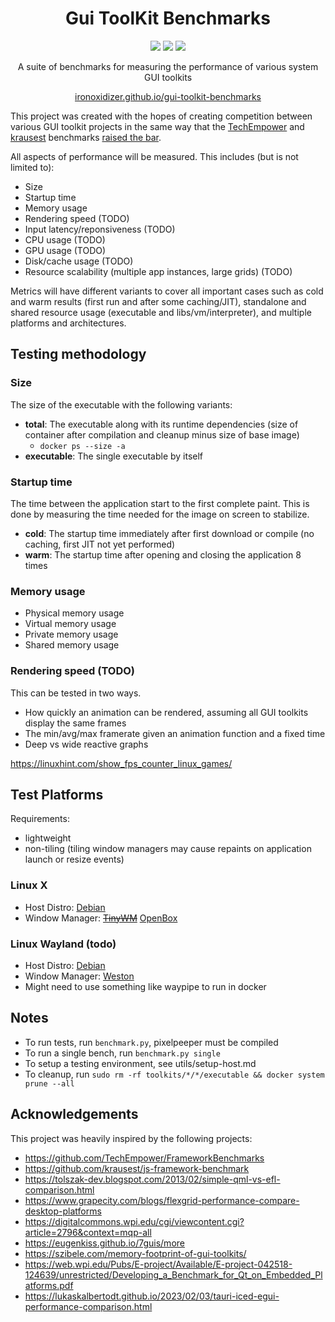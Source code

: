 <h1 align="center">Gui ToolKit Benchmarks</h1>
<p align="center">
<img src="https://img.shields.io/github/stars/IronOxidizer/gui-toolkit-benchmarks">
<img src="https://img.shields.io/github/actions/workflow/status/IronOxidizer/gui-toolkit-benchmarks/main.yml">
<img src="https://img.shields.io/github/issues/IronOxidizer/gui-toolkit-benchmarks">
</p>
<p align="center">A suite of benchmarks for measuring the performance of various system GUI toolkits</p>
<p  align="center"><a href="https://ironoxidizer.github.io/gui-toolkit-benchmarks">ironoxidizer.github.io/gui-toolkit-benchmarks</a></p>

This project was created with the hopes of creating competition between various GUI toolkit projects in the same way that the [TechEmpower](https://github.com/TechEmpower/FrameworkBenchmarks) and [krausest](https://github.com/krausest/js-framework-benchmark) benchmarks [raised the bar](https://en.wikipedia.org/wiki/Wirth%27s_law).

All aspects of performance will be measured. This includes (but is not limited to):

- Size
- Startup time
- Memory usage
- Rendering speed (TODO)
- Input latency/reponsiveness (TODO)
- CPU usage (TODO)
- GPU usage (TODO)
- Disk/cache usage (TODO)
- Resource scalability (multiple app instances, large grids) (TODO)

Metrics will have different variants to cover all important cases such as cold and warm results (first run and after some caching/JIT), standalone and shared resource usage (executable and libs/vm/interpreter), and multiple platforms and architectures.

## Testing methodology

### Size

The size of the executable with the following variants:

- **total**: The executable along with its runtime dependencies (size of container after compilation and cleanup minus size of base image)
    - `docker ps --size -a`
- **executable**: The single executable by itself

### Startup time

The time between the application start to the first complete paint. This is done by measuring the time needed for the image on screen to stabilize.

- **cold**: The startup time immediately after first download or compile (no caching, first JIT not yet performed)
- **warm**: The startup time after opening and closing the application 8 times

### Memory usage

- Physical memory usage
- Virtual memory usage
- Private memory usage
- Shared memory usage

### Rendering speed (TODO)

This can be tested in two ways.

- How quickly an animation can be rendered, assuming all GUI toolkits display the same frames
- The min/avg/max framerate given an animation function and a fixed time
- Deep vs wide reactive graphs

https://linuxhint.com/show_fps_counter_linux_games/

## Test Platforms

Requirements:

- lightweight
- non-tiling (tiling window managers may cause repaints on application launch or resize events)

### Linux X

- Host Distro: [Debian](https://www.debian.org/CD/netinst/)
- Window Manager: ~~[TinyWM](http://incise.org/tinywm.html)~~ [OpenBox](http://openbox.org)

### Linux Wayland (todo)

- Host Distro: [Debian](https://www.debian.org/CD/netinst/)
- Window Manager: [Weston](https://github.com/wayland-project/weston)
- Might need to use something like waypipe to run in docker

## Notes

- To run tests, run `benchmark.py`, pixelpeeper must be compiled
- To run a single bench, run `benchmark.py single`
- To setup a testing environment, see utils/setup-host.md
- To cleanup, run `sudo rm -rf toolkits/*/*/executable && docker system prune --all`

## Acknowledgements

This project was heavily inspired by the following projects:

- https://github.com/TechEmpower/FrameworkBenchmarks
- https://github.com/krausest/js-framework-benchmark
- https://tolszak-dev.blogspot.com/2013/02/simple-qml-vs-efl-comparison.html
- https://www.grapecity.com/blogs/flexgrid-performance-compare-desktop-platforms
- https://digitalcommons.wpi.edu/cgi/viewcontent.cgi?article=2796&context=mqp-all
- https://eugenkiss.github.io/7guis/more
- https://szibele.com/memory-footprint-of-gui-toolkits/
- https://web.wpi.edu/Pubs/E-project/Available/E-project-042518-124639/unrestricted/Developing_a_Benchmark_for_Qt_on_Embedded_Platforms.pdf
- https://lukaskalbertodt.github.io/2023/02/03/tauri-iced-egui-performance-comparison.html

